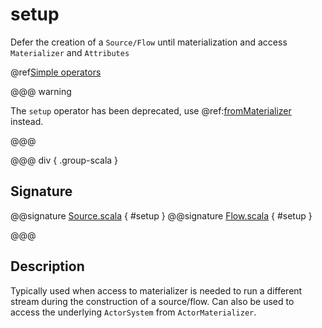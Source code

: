 # setup

Defer the creation of a `Source/Flow` until materialization and access `Materializer` and `Attributes`

@ref[Simple operators](../index.md#simple-operators)

@@@ warning

The `setup` operator has been deprecated, use @ref:[fromMaterializer](./fromMaterializer.md) instead. 

@@@

@@@ div { .group-scala }

## Signature

@@signature [Source.scala](/akka-stream/src/main/scala/akka/stream/scaladsl/Source.scala) { #setup }
@@signature [Flow.scala](/akka-stream/src/main/scala/akka/stream/scaladsl/Flow.scala) { #setup }

@@@

## Description

Typically used when access to materializer is needed to run a different stream during the construction of a source/flow.
Can also be used to access the underlying `ActorSystem` from `ActorMaterializer`.
